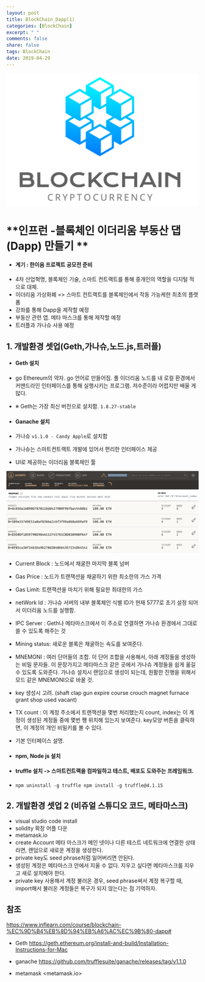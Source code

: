 ```yaml
---
layout: post
title: BlockChain_Dapp(1)
categories: [BlockChain]
excerpt: " "
comments: false
share: false
tags: BlockChain
date: 2019-04-29
---
```


![No Image](/assets/logo/BlockChain.png)

# **인프런 -블록체인 이더리움 부동산 댑(Dapp) 만들기 **

- #### 계기 : 한이음 프로젝트 공모전 준비
-	4차 산업혁명, 블록체인 기술, 스마트 컨트랙트를 통해 중개인의 역할을 디지털 적으로 대체. 
-	이더리움 가상화폐 => 스마트 컨트랙트를 블록체인에서 작동 가능케한 최초의 플랫폼
-	강좌를 통해 Dapp을 제작할 예정
-	부동산 관련 앱. 메타 마스크를 통해 제작할 예정
-	트러플과 가나슈 사용 예정

## 1. 개발환경 셋업(Geth,가나슈,노드.js,트러플)
- #### Geth 설치
- go Ethereum의 약자. go 언어로 만들어짐. 풀 이더리움 노드를 내 로컬 환경에서 커맨드라인 인터페이스를 통해 실행시키는 프로그램. 저수준이라 어렵지만 배울 게 많다.
- ※ Geth는 가장 최신 버전으로 설치함. `1.8.27-stable`


- #### Ganache 설치
- 가나슈 `v1.1.0 - Candy Apple`로 설치함
- 가나슈는 스마트컨트랙트 개발에 있어서 편리한 인터페이스 제공
- UI로 제공하는 이더리움 블록체인 툴
 
![No Image](../assets/posts/20190429/1.png)
- Current Block : 노드에서 채굴한 마지막 블록 넘버
- Gas Price : 노드가 트랜잭션을 채굴하기 위한 최소한의 가스 가격
- Gas Limit: 트랜잭션을 마치기 위해 필요한 최대한의 가스 
- netWork Id : 가나슈 서버의 내부 블록체인 식별 ID가 현재 5777로 초기 설정 되어서 이더리움 노드를 실행함.
- IPC Server : Geth나 메타마스크에서 이 주소로 연결하면 가나슈 환경에서 그대로 쓸 수 있도록 해주는 것
- Mining status: 새로운 블록은 채굴하는 속도를 보여준다.
- MNEMONI : 여러 단어들의 조합. 이 단어 조합을 사용해서, 아래 계정들을 생성하는 비밀 문자들. 이 문장가지고 메타마스크 같은 곳에서 가나슈 계정들을 쉽게 옮길 수 있도록 도와준다. 가나슈 설치시 랜덤으로 생성이 되는데, 원활한 진행을 위해서 모드 같은 MNEMONI으로 바꿀 것.
- key 생성시 고려. (shaft clap gun expire course crouch magnet furnace grant shop used vacant)
- TX count : 이 계정 주소에서 트랜잭션을 몇번 처리했는지 count, index는 이 계정이 생성된 계정들 중에 몇번 쨍 위치해 있는지 보여준다. key모양 버튼을 클릭하면, 이 계정의 개인 비밀키를 볼 수 있다.
- 기본 인터페이스 설명.

- #### npm, Node js 설치

- #### truffle 설치 -> 스마트컨트랙을 컴파일하고 테스트, 배포도 도와주는 프레임워크.
-	`npm uninstall -g truffle npm install -g truffle@4.1.15`


## 2. 개발환경 셋업 2 (비쥬얼 스튜디오 코드, 메타마스크)

-	visual studio code install
-	solidity 확장 어플 다운
-	metamask.io
-	create Account 메타 마스크가 메인 넷이나 다른 테스트 네트워크에 연결한 상태라면, 랜덤으로 새로운 계정을 생성한다.
-	private key도 seed phrase처럼 잃어버리면 안된다.
-	생성된 계정은 메타마스크 안에서 지울 수 없다. 지우고 싶다면 메타마스크를 지우고 새로 설치해야 한다.
- private key 사용해서 계정 불러온 경우, seed phrase써서 계정 복구할 때, import해서 불러온 계정들은 복구가 되지 않는다는 점 기억하자.






## 참조
<https://www.inflearn.com/course/blockchain-%EC%9D%B4%EB%8D%94%EB%A6%AC%EC%9B%80-dapp#>

-	Geth
<https://geth.ethereum.org/install-and-build/Installation-Instructions-for-Mac>

-	ganache
<https://github.com/trufflesuite/ganache/releases/tag/v1.1.0>

- metamask
<metamask.io>

